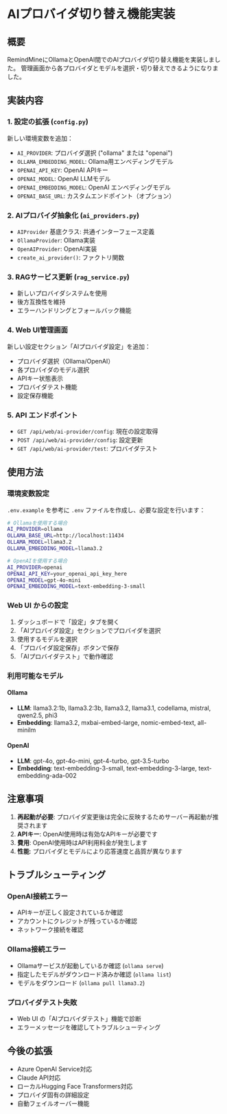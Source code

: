 # AIプロバイダ切り替え機能実装

## 概要

RemindMineにOllamaとOpenAI間でのAIプロバイダ切り替え機能を実装しました。
管理画面から各プロバイダとモデルを選択・切り替えできるようになりました。

## 実装内容

### 1. 設定の拡張 (`config.py`)

新しい環境変数を追加：
- `AI_PROVIDER`: プロバイダ選択 ("ollama" または "openai")
- `OLLAMA_EMBEDDING_MODEL`: Ollama用エンベディングモデル
- `OPENAI_API_KEY`: OpenAI APIキー
- `OPENAI_MODEL`: OpenAI LLMモデル
- `OPENAI_EMBEDDING_MODEL`: OpenAI エンベディングモデル
- `OPENAI_BASE_URL`: カスタムエンドポイント（オプション）

### 2. AIプロバイダ抽象化 (`ai_providers.py`)

- `AIProvider` 基底クラス: 共通インターフェース定義
- `OllamaProvider`: Ollama実装
- `OpenAIProvider`: OpenAI実装
- `create_ai_provider()`: ファクトリ関数

### 3. RAGサービス更新 (`rag_service.py`)

- 新しいプロバイダシステムを使用
- 後方互換性を維持
- エラーハンドリングとフォールバック機能

### 4. Web UI管理画面

新しい設定セクション「AIプロバイダ設定」を追加：
- プロバイダ選択（Ollama/OpenAI）
- 各プロバイダのモデル選択
- APIキー状態表示
- プロバイダテスト機能
- 設定保存機能

### 5. API エンドポイント

- `GET /api/web/ai-provider/config`: 現在の設定取得
- `POST /api/web/ai-provider/config`: 設定更新
- `GET /api/web/ai-provider/test`: プロバイダテスト

## 使用方法

### 環境変数設定

`.env.example` を参考に `.env` ファイルを作成し、必要な設定を行います：

```bash
# Ollamaを使用する場合
AI_PROVIDER=ollama
OLLAMA_BASE_URL=http://localhost:11434
OLLAMA_MODEL=llama3.2
OLLAMA_EMBEDDING_MODEL=llama3.2

# OpenAIを使用する場合
AI_PROVIDER=openai
OPENAI_API_KEY=your_openai_api_key_here
OPENAI_MODEL=gpt-4o-mini
OPENAI_EMBEDDING_MODEL=text-embedding-3-small
```

### Web UI からの設定

1. ダッシュボードで「設定」タブを開く
2. 「AIプロバイダ設定」セクションでプロバイダを選択
3. 使用するモデルを選択
4. 「プロバイダ設定保存」ボタンで保存
5. 「AIプロバイダテスト」で動作確認

### 利用可能なモデル

#### Ollama
- **LLM**: llama3.2:1b, llama3.2:3b, llama3.2, llama3.1, codellama, mistral, qwen2.5, phi3
- **Embedding**: llama3.2, mxbai-embed-large, nomic-embed-text, all-minilm

#### OpenAI
- **LLM**: gpt-4o, gpt-4o-mini, gpt-4-turbo, gpt-3.5-turbo
- **Embedding**: text-embedding-3-small, text-embedding-3-large, text-embedding-ada-002

## 注意事項

1. **再起動が必要**: プロバイダ変更後は完全に反映するためサーバー再起動が推奨されます
2. **APIキー**: OpenAI使用時は有効なAPIキーが必要です
3. **費用**: OpenAI使用時はAPI利用料金が発生します
4. **性能**: プロバイダとモデルにより応答速度と品質が異なります

## トラブルシューティング

### OpenAI接続エラー
- APIキーが正しく設定されているか確認
- アカウントにクレジットが残っているか確認
- ネットワーク接続を確認

### Ollama接続エラー
- Ollamaサービスが起動しているか確認 (`ollama serve`)
- 指定したモデルがダウンロード済みか確認 (`ollama list`)
- モデルをダウンロード (`ollama pull llama3.2`)

### プロバイダテスト失敗
- Web UI の「AIプロバイダテスト」機能で診断
- エラーメッセージを確認してトラブルシューティング

## 今後の拡張

- Azure OpenAI Service対応
- Claude API対応
- ローカルHugging Face Transformers対応
- プロバイダ固有の詳細設定
- 自動フェイルオーバー機能
